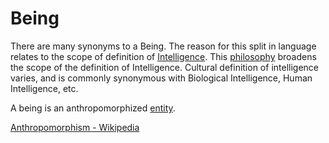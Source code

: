 # Being

There are many synonyms to a Being. The reason for this split in language relates to the scope of definition of [Intelligence](./intelligence.md). This [philosophy](./philosophy.md) broadens the scope of the definition of Intelligence. Cultural definition of intelligence varies, and is commonly synonymous with Biological Intelligence, Human Intelligence, etc.

A being is an anthropomorphized [entity](./entity.md).

[Anthropomorphism - Wikipedia](https://en.wikipedia.org/wiki/Anthropomorphism)
